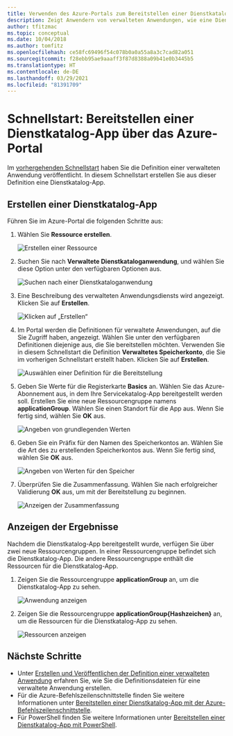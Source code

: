 ```yaml
---
title: Verwenden des Azure-Portals zum Bereitstellen einer Dienstkatalog-App
description: Zeigt Anwendern von verwalteten Anwendungen, wie eine Dienstkatalog-App über das Azure-Portal bereitgestellt wird.
author: tfitzmac
ms.topic: conceptual
ms.date: 10/04/2018
ms.author: tomfitz
ms.openlocfilehash: ce58fc69496f54c078b0a0a55a8a3c7cad82a051
ms.sourcegitcommit: f28ebb95ae9aaaff3f87d8388a09b41e0b3445b5
ms.translationtype: HT
ms.contentlocale: de-DE
ms.lasthandoff: 03/29/2021
ms.locfileid: "81391709"
---
```

# <a name="quickstart-deploy-service-catalog-app-through-azure-portal"></a>Schnellstart: Bereitstellen einer Dienstkatalog-App über das Azure-Portal

Im [vorhergehenden Schnellstart](publish-service-catalog-app.md) haben Sie die Definition einer verwalteten Anwendung veröffentlicht. In diesem Schnellstart erstellen Sie aus dieser Definition eine Dienstkatalog-App.

## <a name="create-service-catalog-app"></a>Erstellen einer Dienstkatalog-App

Führen Sie im Azure-Portal die folgenden Schritte aus:

1. Wählen Sie **Ressource erstellen**.

   ![Erstellen einer Ressource](./media/deploy-service-catalog-quickstart/create-new.png)

1. Suchen Sie nach **Verwaltete Dienstkataloganwendung**, und wählen Sie diese Option unter den verfügbaren Optionen aus.

   ![Suchen nach einer Dienstkataloganwendung](./media/deploy-service-catalog-quickstart/select-service-catalog.png)

1. Eine Beschreibung des verwalteten Anwendungsdiensts wird angezeigt. Klicken Sie auf **Erstellen**.

   ![Klicken auf „Erstellen“](./media/deploy-service-catalog-quickstart/create-service-catalog.png)

1. Im Portal werden die Definitionen für verwaltete Anwendungen, auf die Sie Zugriff haben, angezeigt. Wählen Sie unter den verfügbaren Definitionen diejenige aus, die Sie bereitstellen möchten. Verwenden Sie in diesem Schnellstart die Definition **Verwaltetes Speicherkonto**, die Sie im vorherigen Schnellstart erstellt haben. Klicken Sie auf **Erstellen**.

   ![Auswählen einer Definition für die Bereitstellung](./media/deploy-service-catalog-quickstart/select-definition.png)

1. Geben Sie Werte für die Registerkarte **Basics** an. Wählen Sie das Azure-Abonnement aus, in dem Ihre Servicekatalog-App bereitgestellt werden soll. Erstellen Sie eine neue Ressourcengruppe namens **applicationGroup**. Wählen Sie einen Standort für die App aus. Wenn Sie fertig sind, wählen Sie **OK** aus.

   ![Angeben von grundlegenden Werten](./media/deploy-service-catalog-quickstart/provide-basics.png)

1. Geben Sie ein Präfix für den Namen des Speicherkontos an. Wählen Sie die Art des zu erstellenden Speicherkontos aus. Wenn Sie fertig sind, wählen Sie **OK** aus.

   ![Angeben von Werten für den Speicher](./media/deploy-service-catalog-quickstart/provide-storage.png)

1. Überprüfen Sie die Zusammenfassung. Wählen Sie nach erfolgreicher Validierung **OK** aus, um mit der Bereitstellung zu beginnen.

   ![Anzeigen der Zusammenfassung](./media/deploy-service-catalog-quickstart/view-summary.png)

## <a name="view-results"></a>Anzeigen der Ergebnisse

Nachdem die Dienstkatalog-App bereitgestellt wurde, verfügen Sie über zwei neue Ressourcengruppen. In einer Ressourcengruppe befindet sich die Dienstkatalog-App. Die andere Ressourcengruppe enthält die Ressourcen für die Dienstkatalog-App.

1. Zeigen Sie die Ressourcengruppe **applicationGroup** an, um die Dienstkatalog-App zu sehen.

   ![Anwendung anzeigen](./media/deploy-service-catalog-quickstart/view-managed-application.png)

1. Zeigen Sie die Ressourcengruppe **applicationGroup{Hashzeichen}** an, um die Ressourcen für die Dienstkatalog-App zu sehen.

   ![Ressourcen anzeigen](./media/deploy-service-catalog-quickstart/view-resources.png)

## <a name="next-steps"></a>Nächste Schritte

* Unter [Erstellen und Veröffentlichen der Definition einer verwalteten Anwendung](publish-service-catalog-app.md) erfahren Sie, wie Sie die Definitionsdateien für eine verwaltete Anwendung erstellen.
* Für die Azure-Befehlszeilenschnittstelle finden Sie weitere Informationen unter [Bereitstellen einer Dienstkatalog-App mit der Azure-Befehlszeilenschnittstelle](./scripts/managed-application-cli-sample-create-application.md).
* Für PowerShell finden Sie weitere Informationen unter [Bereitstellen einer Dienstkatalog-App mit PowerShell](./scripts/managed-application-poweshell-sample-create-application.md).

